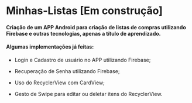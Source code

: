 # Minhas-Listas [Em construção]
#### Criação de um APP Android para criação de listas de compras utilizando Firebase e outras tecnologias, apenas a título de aprendizado. 

#### Algumas implementações já feitas:

- Login e Cadastro de usuário no APP utilizando Firebase;

- Recuperação de Senha utilizando Firebase;

- Uso do RecyclerView com CardView;

- Gesto de Swipe para editar ou deletar itens do RecyclerView.
